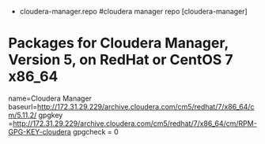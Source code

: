 * cloudera-manager.repo
#cloudera manager repo
[cloudera-manager]
# Packages for Cloudera Manager, Version 5, on RedHat or CentOS 7 x86_64
name=Cloudera Manager
baseurl=http://172.31.29.229/archive.cloudera.com/cm5/redhat/7/x86_64/cm/5.11.2/
gpgkey =http://172.31.29.229/archive.cloudera.com/cm5/redhat/7/x86_64/cm/RPM-GPG-KEY-cloudera
gpgcheck = 0